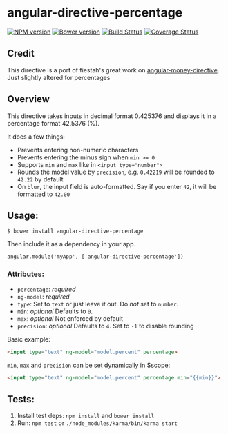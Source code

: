 # angular-directive-percentage

[![NPM version](https://badge.fury.io/js/angular-directive-percentage.png)](http://badge.fury.io/js/angular-directive-percentage)
[![Bower version](https://badge.fury.io/bo/angular-directive-percentage.png)](http://badge.fury.io/bo/angular-directive-percentage)
[![Build Status](https://travis-ci.org/dkhunt27/angular-directive-percentage.svg?branch=master)](https://travis-ci.org/dkhunt27/angular-directive-percentage)
[![Coverage Status](https://coveralls.io/repos/dkhunt27/angular-directive-percentage/badge.svg)](https://coveralls.io/r/dkhunt27/angular-directive-percentage)

## Credit

This directive is a port of fiestah's great work on [angular-money-directive](https://github.com/fiestah/angular-money-directive).  Just slightly altered for percentages

## Overview

This directive takes inputs in decimal format 0.425376 and displays it in a percentage format 42.5376 (%).

It does a few things:

- Prevents entering non-numeric characters
- Prevents entering the minus sign when `min >= 0`
- Supports `min` and `max` like in `<input type="number">`
- Rounds the model value by `precision`, e.g. `0.42219` will be rounded to `42.22` by default
- On `blur`, the input field is auto-formatted. Say if you enter `42`, it will be formatted to `42.00`


## Usage:

```
$ bower install angular-directive-percentage
```

Then include it as a dependency in your app.
```
angular.module('myApp', ['angular-directive-percentage'])
```

### Attributes:

- `percentage`: _required_
- `ng-model`: _required_
- `type`: Set to `text` or just leave it out. Do _not_ set to `number`.
- `min`: _optional_ Defaults to `0`.
- `max`: _optional_ Not enforced by default
- `precision`: _optional_ Defaults to `4`. Set to `-1` to disable rounding

Basic example:

``` html
<input type="text" ng-model="model.percent" percentage>
```

`min`, `max` and `precision` can be set dynamically in $scope:

``` html
<input type="text" ng-model="model.percent" percentage min="{{min}}">
```

## Tests:

1. Install test deps: `npm install` and `bower install`
1. Run: `npm test` or `./node_modules/karma/bin/karma start`
